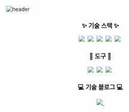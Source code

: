 ![header](https://capsule-render.vercel.app/api?type=waving&color=timeAuto&height=300&section=header&text=Welcome%20to%20Jang95's%20Github&fontSize=60&animation=fadeIn)

<h3 align="center">✨ 기술 스택 ✨</h3>
<div align="center">
  <img src="https://img.shields.io/badge/React-61DAFB?style=for-the-badge&logo=react&logoColor=black">&nbsp
  <img src="https://img.shields.io/badge/javascript-F7DF1E.svg?style=for-the-badge&logo=javascript&logoColor=20232a" />&nbsp
  <img src="https://img.shields.io/badge/html5-E34F26.svg?style=for-the-badge&logo=html5&logoColor=white" />&nbsp
  <img src="https://img.shields.io/badge/typescript-007ACC.svg?style=for-the-badge&logo=typescript&logoColor=white" />&nbsp
  <img src="https://img.shields.io/badge/java-8A4B08.svg?style=for-the-badge&logo=java&logoColor=white" />&nbsp
</div>

<h3 align="center">🧰 도구 🧰</h3>
<div align="center">
  <img src="https://img.shields.io/badge/VSCode-2599ED.svg?style=for-the-badge&logo=visual-studio-code&logoColor=22ABF3" />&nbsp
  <img src="https://img.shields.io/badge/intellijidea-2C2C32.svg?style=for-the-badge&logo=intellijidea&logoColor=22ABF3" />&nbsp
  <img src="https://img.shields.io/badge/github-181717.svg?style=for-the-badge&logo=github&logoColor=white" />&nbsp
</div>

<h3 align="center">💻 기술 블로그 💻</h3>
<div align="center">
  <a href="https://velog.io/@imfruin95/posts">
    <img src="https://img.shields.io/badge/Velog-1EBC8F?style=for-the-badge&logo=velog&logoColor=white" />&nbsp
  </a>
</div>
